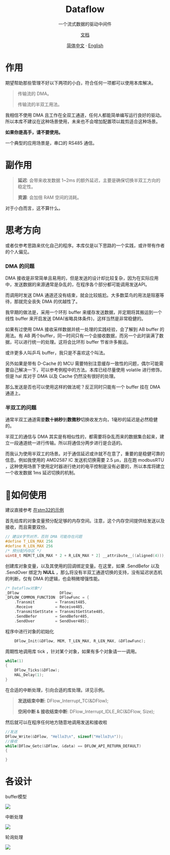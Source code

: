 <p align="center">
 <h1 align="center">Dataflow</h1>
 <p align="center">一个流式数据的驱动中间件</p>
</p>
<p align="center">
    <a href="https://wiki.yono233.cn/modbusX/zh_hans/">文档</a>
</p>

<p align="center">
    <a href="/README.md">简体中文</a>
    ·
    <a href="/Example/README.DATA/README_EN.md">English</a>
</p>

# 作用
期望帮助那些管理不好以下两项的小白，符合任何一项都可以使用本库解决。

>传输流的 DMA。
>
>传输流的半双工用法。

我相信不使用 DMA 且工作在全双工通道，任何人都能简单编写运行良好的驱动。所以本库不建议在这种场景使用，未来也不会增加配置项以裁剪适合这种场景。

**如果你是高手，请不要使用。**

一个典型的应用场景是，串口的 RS485 通信。

# 副作用
>**延迟**: 会带来收发数据 1~2ms 的额外延迟，主要是确保切换半双工方向的稳定性。
>
>**资源**: 会加倍 RAM 空间的消耗。

对于小白而言，这不算什么。

# 思考方向

或者仅参考思路来优化自己的程序。本库仅是以下思路的一个实践，或许带有作者的个人偏见。

### DMA 的问题
DMA 接收是非常简单且易用的，但是发送的设计却比较复杂，因为在实际应用中，发送数据的来源通常是杂乱的，在程序各个部分都可能调用发送API。

而调用时发送 DMA 通道还没有结束，就会比较尴尬。大多数菜鸟的用法是阻塞等待，那就完全丧失 DMA 的优越性了。

我早期的做法是，采用一个环形 buffer 来缓存发送数据，并定期将其搬运到一个线性 buffer 来开启发送 DMA(省略具体条件)，这样当然是非常稳健的。

如果有过使用 DMA 接收采样数据并统一处理的实践经验，会了解到 AB buffer 的用法。有 AB 两个buffer，同一时间只有一个会接收数据，而另一个此时装满了数据，可以进行统一的处理。这将会比环形 buffer 节省许多搬运。

或许更多人叫乒乓 buffer，我只是不喜欢这个叫法。

另外如果是带有 D-Cache 的 MCU 需要特别注意缓存一致性的问题，偶尔可能需要自己解决一下，可以参考例程中的方法。本库已经尽量使用 volatile 进行修饰，但是 hal 库对于 DMA 以及 Cache 仍然没有很好的处理。

那么发送是否也可以使用这样的做法呢？反正同时只能有一个 buffer 挂在 DMA 通道上。

### 半双工的问题
通常半双工通道需要**数十纳秒**到**数微秒**切换收发方向，1毫秒的延迟是必然稳健的。

半双工的通信与 DMA 其实是有相似性的，都需要将杂乱而来的数据集合起来，建立一段通道统一进行传输。所以将通信分两步进行是合适的。

而我认为使用半双工的场景。对于通信延迟或许就不在意了，重要的是稳健可靠的信息。例如我使用的 AMD2587 IC 发送机切换需要 2.5 μs，且在跑 modbusRTU ，这种使用场景下使用定时器进行绝对的电平控制是没有必要的，所以本库将建立一个收发数据 1ms 延迟切换的机制。

# 🤔如何使用

建议直接参考 [在stm32的示例](/Example/stm32H743/h7_main.c)

首先给库的对象变量预分配足够的内存空间。注意，这个内存空间提供给发送以及接收，而且需要双份。

```c
// 建议4字节对齐，否则 DMA 可能存在问题
#define T_LEN_MAX 256
#define R_LEN_MAX 256
/* 预分配内存区 */
uint8_t MEM[T_LEN_MAX * 2 + R_LEN_MAX * 2] __attribute__((aligned(4)));
```

创建库对象变量，以及其使用的回调绑定变量。在这里，如果 .SendBefor 以及 .SendOver 绑定为 **NULL** ，那么将没有半双工通道切换的支持，没有延迟状态机的判断，仅有 DMA 的逻辑，也会稍微增强性能。

```c
/* Dataflow对象*/
_DFlow                  DFlow;
_DFLOW_COMMON_FUNCTION  DFlowFunc = {
    .Transmit         = Transmit485, 
    .Receive          = Receive485,
    .TransmitGetState = TransmitGetState485,
    .SendBefor        = SendBefor485,
    .SendOver         = SendOver485};
```

程序中进行对象的初始化

```c
    DFlow_Init(&DFlow, MEM, T_LEN_MAX, R_LEN_MAX, &DFlowFunc);
```

周期性地调用库 tick ，针对某个对象，如果有多个对象请一一调用。

```c
while(1)
{
    DFlow_Ticks(&DFlow);
    HAL_Delay(1);
}
```
在合适的中断处理，引向合适的库处理。详见示例。

>**发送结束中断**:  DFlow_Interrupt_TC(&DFlow);
>
>**空闲中断 & 接收结束中断**: DFlow_Interrupt_IDLE_RC(&DFlow, Size);

然后就可以在程序任何地方随意地调用发送和接收啦

```c
//发送
DFlow_Write(&DFlow, "Hello3\n", sizeof("Hello3\n"));
//接收
while(DFlow_Getc(&DFlow, &data) == DFLOW_API_RETURN_DEFAULT)
{

}
```



# 各设计

buffer模型

![](https://cloudflare-imgbed-6qt.pages.dev/file/1735001474791_buffer%20%E6%A8%A1%E5%9E%8B.png)

中断处理

![](https://cloudflare-imgbed-6qt.pages.dev/file/1735001486438_%E4%B8%AD%E6%96%AD%E5%A4%84%E7%90%86.png)

轮询处理

![](https://cloudflare-imgbed-6qt.pages.dev/file/1735001486588_%E8%BD%AE%E8%AF%A2%E5%A4%84%E7%90%86.png)

